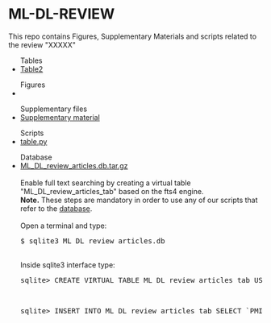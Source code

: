 # ML-DL-REVIEW
This repo contains Figures, Supplementary Materials and scripts related to the review "XXXXX"

<ul>Tables
  <li><a href="https://github.com/claudiologiudice/ML-DL-REVIEW/blob/main/Table2.md">Table2</a></li>
</ul>

<ul>Figures
<li></li>
</ul>

<ul>Supplementary files
  <li><a href="https://github.com/claudiologiudice/ML-DL-REVIEW/blob/main/supplementary_material.pdf">Supplementary material</a></li>
</ul>

<ul>Scripts
  <li><a href="https://github.com/claudiologiudice/ML-DL-REVIEW/blob/main/table.py">table.py</a></li>
</ul>

<ul>Database
  <li><a href="https://github.com/claudiologiudice/ML-DL-REVIEW/blob/main/ML_DL_review_articles.db.tar.gz">ML_DL_review_articles.db.tar.gz</a></li>
  <br>Enable full text searching by creating a virtual table "ML_DL_review_articles_tab" based on the fts4 engine. 
  <br><b>Note.</b> These steps are mandatory in order to use any of our scripts that refer to the <a href="https://github.com/claudiologiudice/ML-DL-REVIEW/blob/main/ML_DL_review_articles.db.tar.gz">database</a>.
  <br><br>Open a terminal and type:
  <br><pre>$ sqlite3 ML_DL_review_articles.db</pre>
  <br>Inside sqlite3 interface type:
  <br><pre>sqlite> CREATE VIRTUAL TABLE ML_DL_review_articles_tab USING fts4(PMID, Title, Abstract, Date);</pre>
  <br><pre>sqlite> INSERT INTO ML_DL_review_articles_tab SELECT `PMID`, `Title`, `Abstract`, `Create Date` FROM ML_DL_review_articles;</pre>
</ul>
